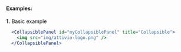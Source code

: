 #### Examples:

__1.__ Basic example

```jsx
  <CollapsiblePanel id="myCollapsiblePanel" title="Collapsible">
    <img src="img/attivio-logo.png" />
  </CollapsiblePanel>
```
